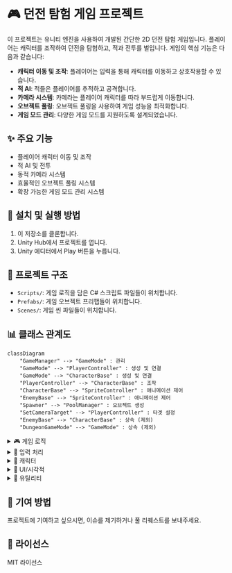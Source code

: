 # 🎮 던전 탐험 게임 프로젝트

이 프로젝트는 유니티 엔진을 사용하여 개발된 간단한 2D 던전 탐험 게임입니다. 플레이어는 캐릭터를 조작하여 던전을 탐험하고, 적과 전투를 벌입니다. 게임의 핵심 기능은 다음과 같습니다:

- **캐릭터 이동 및 조작**: 플레이어는 입력을 통해 캐릭터를 이동하고 상호작용할 수 있습니다.
- **적 AI**: 적들은 플레이어를 추적하고 공격합니다.
- **카메라 시스템**: 카메라는 플레이어 캐릭터를 따라 부드럽게 이동합니다.
- **오브젝트 풀링**: 오브젝트 풀링을 사용하여 게임 성능을 최적화합니다.
- **게임 모드 관리**: 다양한 게임 모드를 지원하도록 설계되었습니다.

## ✨ 주요 기능

- 플레이어 캐릭터 이동 및 조작
- 적 AI 및 전투
- 동적 카메라 시스템
- 효율적인 오브젝트 풀링 시스템
- 확장 가능한 게임 모드 관리 시스템

## 🚀 설치 및 실행 방법

1. 이 저장소를 클론합니다.
2. Unity Hub에서 프로젝트를 엽니다.
3. Unity 에디터에서 Play 버튼을 누릅니다.


## 📂 프로젝트 구조

- `Scripts/`: 게임 로직을 담은 C# 스크립트 파일들이 위치합니다.
- `Prefabs/`: 게임 오브젝트 프리팹들이 위치합니다.
- `Scenes/`: 게임 씬 파일들이 위치합니다.


## 📊 클래스 관계도

```mermaid
classDiagram
    "GameManager" --> "GameMode" : 관리
    "GameMode" --> "PlayerController" : 생성 및 연결
    "GameMode" --> "CharacterBase" : 생성 및 연결
    "PlayerController" --> "CharacterBase" : 조작
    "CharacterBase" --> "SpriteController" : 애니메이션 제어
    "EnemyBase" --> "SpriteController" : 애니메이션 제어
    "Spawner" --> "PoolManager" : 오브젝트 생성
    "SetCameraTarget" --> "PlayerController" : 타겟 설정
    "EnemyBase" --> "CharacterBase" : 상속 (제외)
    "DungeonGameMode" --> "GameMode" : 상속 (제외)
```

<details>
<summary>🎮 게임 로직</summary>

<details>
<summary><code>GameManager</code></summary>

게임의 전역 상태를 관리하는 싱글톤 매니저입니다. 현재 게임 모드를 관리하고 다른 시스템에서 접근할 수 있도록 합니다.
</details>

<details>
<summary><code>GameMode</code></summary>

플레이어 컨트롤러와 캐릭터를 생성하고 연결합니다.
</details>

<details>
<summary><code>DungeonGameMode</code></summary>

던전 게임 모드를 관리하는 클래스입니다. `GameMode`를 상속받아 던전 특화 기능을 제공합니다.
</details>

</details>

<details>
<summary>🎯 입력 처리</summary>

<details>
<summary><code>PlayerController</code></summary>

이동 입력을 받아 캐릭터에 전달합니다.
</details>

</details>

<details>
<summary>👤 캐릭터</summary>

<details>
<summary><code>CharacterBase</code></summary>

이동 입력을 받아 처리하는 기본 클래스입니다.
</details>

<details>
<summary><code>EnemyBase</code></summary>

적의 이동 로직을 처리합니다. `CharacterBase`를 상속받습니다.
</details>

</details>

<details>
<summary>🎨 UI/시각적</summary>

<details>
<summary><code>SpriteController</code></summary>

애니메이션과 스프라이트 방향을 업데이트합니다.
</details>

<details>
<summary><code>SetCameraTarget</code></summary>

Cinemachine 카메라의 타겟을 설정하는 클래스입니다. 플레이어 캐릭터를 카메라의 추적 대상으로 설정합니다.
</details>

</details>

<details>
<summary>🔧 유틸리티</summary>

<details>
<summary><code>PoolManager</code></summary>

지정된 인덱스의 비활성화된 오브젝트를 반환하거나 새로 생성합니다. 오브젝트 풀링을 관리합니다.
</details>

<details>
<summary><code>Spawner</code></summary>

플레이어를 찾아 스포너의 부모로 설정하고, 랜덤한 위치에 적을 생성합니다.
</details>

<details>
<summary><code>Reposition</code></summary>

트리거 영역을 벗어날 때 오브젝트의 위치를 재조정합니다.
</details>

</details>


## 🙌 기여 방법

프로젝트에 기여하고 싶으시면, 이슈를 제기하거나 풀 리퀘스트를 보내주세요.

## 📄 라이선스

MIT 라이선스
